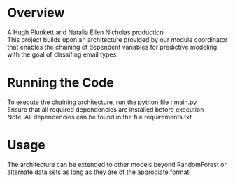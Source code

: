 # Overview
A Hugh Plunkett and Natalia Ellen Nicholas production\
This project builds upon an architecture provided by our module coordinator that enables the chaining of dependent variables for predictive modeling with the goal of classifing email types.

# Running the Code

To execute the chaining architecture, run the python file : main.py \
Ensure that all required dependencies are installed before execution \
Note: All dependencies can be found in the file requirements.txt


# Usage
The architecture can be extended to other models beyond RandomForest or alternate data sets as long as they are of the appropiate format.
